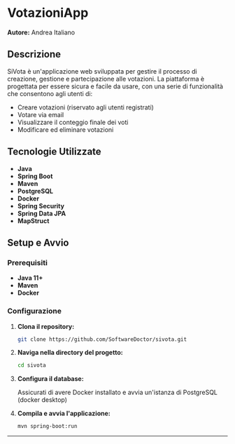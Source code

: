 
# VotazioniApp

**Autore:** Andrea Italiano

## Descrizione

SiVota è un'applicazione web sviluppata per gestire il processo di creazione, gestione e partecipazione alle votazioni. La piattaforma è progettata per essere sicura e facile da usare, con una serie di funzionalità che consentono agli utenti di:

- Creare votazioni (riservato agli utenti registrati)
- Votare via email
- Visualizzare il conteggio finale dei voti
- Modificare ed eliminare votazioni

## Tecnologie Utilizzate

- **Java**
- **Spring Boot**
- **Maven**
- **PostgreSQL**
- **Docker**
- **Spring Security**
- **Spring Data JPA**
- **MapStruct**

## Setup e Avvio

### Prerequisiti

- **Java 11+**
- **Maven**
- **Docker**

### Configurazione

1. **Clona il repository:**

    ```bash
    git clone https://github.com/SoftwareDoctor/sivota.git
    ```

2. **Naviga nella directory del progetto:**

    ```bash
    cd sivota
    ```

3. **Configura il database:**

   Assicurati di avere Docker installato e avvia un'istanza di PostgreSQL (docker desktop)

4. **Compila e avvia l'applicazione:**

    ```bash
    mvn spring-boot:run
    ```
---

